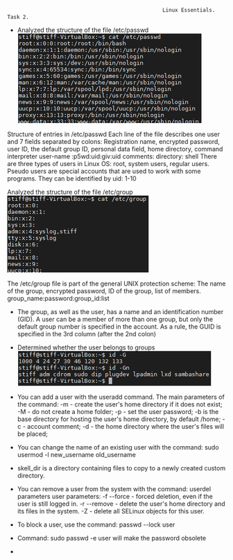                                                       Linux Essentials. Task 2.
                                                      
- Analyzed the structure of the file /etc/passwd
![image](https://github.com/Stiff228/DevOps_online_Kharkiv_2022Q1Q2/blob/main/m4/task%204.2/1.png)           

Structure of entries in /etc/passwd
Each line of the file describes one user and 7 fields separated by colons:
Registration name, encrypted password, user ID, the default group ID, personal data field, home directory, command interpreter
user-name :p5wd:uid:giv:uid comments: directory: shell
There are three types of users in Linux OS: root, system users, regular users.
Pseudo users are special accounts that are used to work with some programs. They can be identified by uid: 1-10

Analyzed the structure of the file /etc/group
![image](https://github.com/Stiff228/DevOps_online_Kharkiv_2022Q1Q2/blob/main/m4/task%204.2/2.png)

The /etc/group file is part of the general UNIX protection scheme: The name of the group, encrypted password, ID of the group, list of members.
group_name:password:group_id:list

- The group, as well as the user, has a name and an identification number (GID). A user can be a member of more than one group, but only the default group number is specified in the account. As a rule, the GUID is specified in the 3rd column (after the 2nd colon)

- Determined whether the user belongs to groups
![image](https://github.com/Stiff228/DevOps_online_Kharkiv_2022Q1Q2/blob/main/m4/task%204.2/3.png)

- You can add a user with the useradd command. The main parameters of the command:
-m - create the user's home directory if it does not exist;
-M - do not create a home folder;
-p - set the user password;
-b is the base directory for hosting the user's home directory, by default /home;
-c - account comment;
-d - the home directory where the user's files will be placed;

- You can change the name of an existing user with the command: sudo usermod -l new_username old_username

- skell_dir is a directory containing files to copy to a newly created custom directory.

- You can remove a user from the system with the command: userdel parameters user
parameters:
-f --force - forced deletion, even if the user is still logged in.
-r --remove - delete the user's home directory and its files in the system.
-Z - delete all SELinux objects for this user.

- To block a user, use the command: passwd --lock user

- Command: sudo passwd -e user   will make the password obsolete

- 
